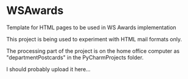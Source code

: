 # WSAwards
Template for HTML pages to be used in WS Awards implementation

This project is being used to experiment with HTML mail formats only.

The processing part of the project is on the home office computer as "departmentPostcards" in the PyCharmProjects folder.

I should probably upload it here...
